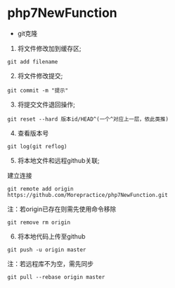 # php7NewFunction

* git克隆

1. 将文件修改加到缓存区;

```git
git add filename
```

2. 将文件修改提交;

```git
git commit -m "提示"
```

3. 将提交文件退回操作;

```git
git reset --hard 版本id/HEAD^(一个^对应上一层，依此类推)
```

4. 查看版本号

```
git log(git reflog)
```

5. 将本地文件和远程github关联;

建立连接
```git
git remote add origin https://github.com/Morepractice/php7NewFunction.git
```

注：若origin已存在则需先使用命令移除
```git
git remove rm origin
```

6. 将本地代码上传至github

```git
git push -u origin master
```

注：若远程库不为空，需先同步
```git
git pull --rebase origin master
```
